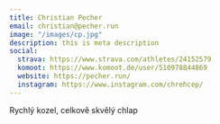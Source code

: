 ```yaml
---
title: Christian Pecher
email: christian@pecher.run
image: "/images/cp.jpg"
description: this is meta description
social:
  strava: https://www.strava.com/athletes/24152579
  komoot: https://www.komoot.de/user/510978844869
  website: https://pecher.run/
  instagram: https://www.instagram.com/chrehcep/
---
```


Rychlý kozel, celkově skvělý chlap